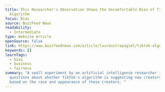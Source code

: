 ```yaml
---
title: This Researcher's Observation Shows the Uncomfortable Bias of TikTok's
  Algorithm
focus: Bias
source: BuzzFeed News
readability:
  - Intermediate
type: Website Article
openSource: false
link: https://www.buzzfeednews.com/article/laurenstrapagiel/tiktok-algorithim-racial-bias
keywords: []
learnTags:
  - bias
  - business
  - fairness
summary: "A small experiment by an artificial intelligence researcher is raising
  questions about whether TikTok's algorithm is suggesting new creators to users
  based on the race and appearance of those creators. "
---
```

